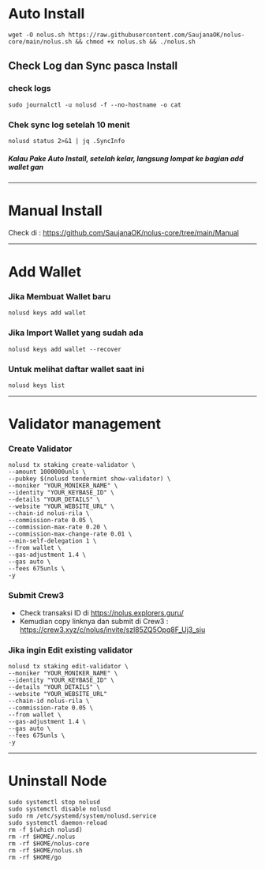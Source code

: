 # Auto Install
```
wget -O nolus.sh https://raw.githubusercontent.com/SaujanaOK/nolus-core/main/nolus.sh && chmod +x nolus.sh && ./nolus.sh
```
## Check Log dan Sync pasca Install

### check logs
```
sudo journalctl -u nolusd -f --no-hostname -o cat
```

### Chek sync log setelah 10 menit
```
nolusd status 2>&1 | jq .SyncInfo
```

##### Kalau Pake Auto Install, setelah kelar, langsung lompat ke bagian add wallet gan
__________________________________

# Manual Install
Check di : https://github.com/SaujanaOK/nolus-core/tree/main/Manual
__________________________________
# Add Wallet

### Jika Membuat Wallet baru
```
nolusd keys add wallet
```

### Jika Import Wallet yang sudah ada
```
nolusd keys add wallet --recover
```

### Untuk melihat daftar wallet saat ini
```
nolusd keys list
```

__________________________________
# Validator management
### Create Validator
```
nolusd tx staking create-validator \
--amount 1000000unls \
--pubkey $(nolusd tendermint show-validator) \
--moniker "YOUR_MONIKER_NAME" \
--identity "YOUR_KEYBASE_ID" \
--details "YOUR_DETAILS" \
--website "YOUR_WEBSITE_URL" \
--chain-id nolus-rila \
--commission-rate 0.05 \
--commission-max-rate 0.20 \
--commission-max-change-rate 0.01 \
--min-self-delegation 1 \
--from wallet \
--gas-adjustment 1.4 \
--gas auto \
--fees 675unls \
-y
```

### Submit Crew3
- Check transaksi ID di https://nolus.explorers.guru/
- Kemudian copy linknya dan submit di Crew3 : 
https://crew3.xyz/c/nolus/invite/szl85ZQ5Opq8F_Uj3_siu


### Jika ingin Edit existing validator
```
nolusd tx staking edit-validator \
--moniker "YOUR_MONIKER_NAME" \
--identity "YOUR_KEYBASE_ID" \
--details "YOUR_DETAILS" \
--website "YOUR_WEBSITE_URL"
--chain-id nolus-rila \
--commission-rate 0.05 \
--from wallet \
--gas-adjustment 1.4 \
--gas auto \
--fees 675unls \
-y
```

__________________________________


# Uninstall Node
```
sudo systemctl stop nolusd
sudo systemctl disable nolusd
sudo rm /etc/systemd/system/nolusd.service
sudo systemctl daemon-reload
rm -f $(which nolusd)
rm -rf $HOME/.nolus
rm -rf $HOME/nolus-core
rm -rf $HOME/nolus.sh
rm -rf $HOME/go
```



